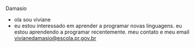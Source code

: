 Damasio
- ola sou viviane
- eu estou interessado em aprender a programar novas linguagens.
eu estou aprendendo a programar recentemente.
meu contato e meu email vivianedamasio@escola.pr.gov.br




